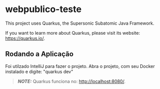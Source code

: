 # webpublico-teste

This project uses Quarkus, the Supersonic Subatomic Java Framework.

If you want to learn more about Quarkus, please visit its website: <https://quarkus.io/>.

## Rodando a Aplicação

Foi utilzado IntelliJ para fazer o projeto.
Abra o projeto, com seu Docker instalado e digite:
"quarkus dev"

> **_NOTE:_**  Quarkus funciona no: <http://localhost:8080/>.

